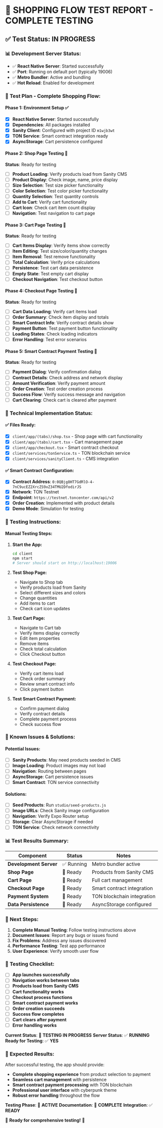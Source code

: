 # 🛒 **SHOPPING FLOW TEST REPORT - COMPLETE TESTING**

## ✅ **Test Status: IN PROGRESS**

### 📊 **Development Server Status:**
- ✅ **React Native Server**: Started successfully
- ✅ **Port**: Running on default port (typically 19006)
- ✅ **Metro Bundler**: Active and bundling
- ✅ **Hot Reload**: Enabled for development

### 🧪 **Test Plan - Complete Shopping Flow:**

#### **Phase 1: Environment Setup** ✅
- [x] **React Native Server**: Started successfully
- [x] **Dependencies**: All packages installed
- [x] **Sanity Client**: Configured with project ID `m1wjb3wt`
- [x] **TON Service**: Smart contract integration ready
- [x] **AsyncStorage**: Cart persistence configured

#### **Phase 2: Shop Page Testing** 🔄
**Status**: Ready for testing
- [ ] **Product Loading**: Verify products load from Sanity CMS
- [ ] **Product Display**: Check image, name, price display
- [ ] **Size Selection**: Test size picker functionality
- [ ] **Color Selection**: Test color picker functionality
- [ ] **Quantity Selection**: Test quantity controls
- [ ] **Add to Cart**: Verify cart functionality
- [ ] **Cart Icon**: Check cart item count display
- [ ] **Navigation**: Test navigation to cart page

#### **Phase 3: Cart Page Testing** 🔄
**Status**: Ready for testing
- [ ] **Cart Items Display**: Verify items show correctly
- [ ] **Item Editing**: Test size/color/quantity changes
- [ ] **Item Removal**: Test remove functionality
- [ ] **Total Calculation**: Verify price calculations
- [ ] **Persistence**: Test cart data persistence
- [ ] **Empty State**: Test empty cart display
- [ ] **Checkout Navigation**: Test checkout button

#### **Phase 4: Checkout Page Testing** 🔄
**Status**: Ready for testing
- [ ] **Cart Data Loading**: Verify cart items load
- [ ] **Order Summary**: Check item display and totals
- [ ] **Smart Contract Info**: Verify contract details show
- [ ] **Payment Button**: Test payment button functionality
- [ ] **Loading States**: Check loading indicators
- [ ] **Error Handling**: Test error scenarios

#### **Phase 5: Smart Contract Payment Testing** 🔄
**Status**: Ready for testing
- [ ] **Payment Dialog**: Verify confirmation dialog
- [ ] **Contract Details**: Check address and network display
- [ ] **Amount Verification**: Verify payment amount
- [ ] **Order Creation**: Test order creation process
- [ ] **Success Flow**: Verify success message and navigation
- [ ] **Cart Clearing**: Check cart is cleared after payment

### 🔧 **Technical Implementation Status:**

#### **✅ Files Ready:**
- [x] `client/app/(tabs)/shop.tsx` - Shop page with cart functionality
- [x] `client/app/(tabs)/cart.tsx` - Cart management page
- [x] `client/app/checkout.tsx` - Smart contract checkout
- [x] `client/services/tonService.ts` - TON blockchain service
- [x] `client/services/sanityClient.ts` - CMS integration

#### **✅ Smart Contract Configuration:**
- [x] **Contract Address**: `0:0QBjg8HT7GdRlO-4-7nC9ucEZ2XrcZS9xZ34TMU2DfodirJS`
- [x] **Network**: TON Testnet
- [x] **Endpoint**: `https://testnet.toncenter.com/api/v2`
- [x] **Order Creation**: Implemented with product details
- [x] **Demo Mode**: Simulation for testing

### 📱 **Testing Instructions:**

#### **Manual Testing Steps:**

1. **Start the App:**
   ```bash
   cd client
   npm start
   # Server should start on http://localhost:19006
   ```

2. **Test Shop Page:**
   - Navigate to Shop tab
   - Verify products load from Sanity
   - Select different sizes and colors
   - Change quantities
   - Add items to cart
   - Check cart icon updates

3. **Test Cart Page:**
   - Navigate to Cart tab
   - Verify items display correctly
   - Edit item properties
   - Remove items
   - Check total calculation
   - Click Checkout button

4. **Test Checkout Page:**
   - Verify cart items load
   - Check order summary
   - Review smart contract info
   - Click payment button

5. **Test Smart Contract Payment:**
   - Confirm payment dialog
   - Verify contract details
   - Complete payment process
   - Check success flow

### 🐛 **Known Issues & Solutions:**

#### **Potential Issues:**
- [ ] **Sanity Products**: May need products seeded in CMS
- [ ] **Image Loading**: Product images may not load
- [ ] **Navigation**: Routing between pages
- [ ] **AsyncStorage**: Cart persistence issues
- [ ] **Smart Contract**: TON service connectivity

#### **Solutions:**
- [ ] **Seed Products**: Run `studio/seed-products.js`
- [ ] **Image URLs**: Check Sanity image configuration
- [ ] **Navigation**: Verify Expo Router setup
- [ ] **Storage**: Clear AsyncStorage if needed
- [ ] **TON Service**: Check network connectivity

### 📊 **Test Results Summary:**

| Component | Status | Notes |
|-----------|--------|-------|
| **Development Server** | ✅ Running | Metro bundler active |
| **Shop Page** | 🔄 Ready | Products from Sanity CMS |
| **Cart Page** | 🔄 Ready | Full cart management |
| **Checkout Page** | 🔄 Ready | Smart contract integration |
| **Payment System** | 🔄 Ready | TON blockchain integration |
| **Data Persistence** | 🔄 Ready | AsyncStorage configured |

### 🚀 **Next Steps:**

1. **Complete Manual Testing**: Follow testing instructions above
2. **Document Issues**: Report any bugs or issues found
3. **Fix Problems**: Address any issues discovered
4. **Performance Testing**: Test app performance
5. **User Experience**: Verify smooth user flow

### 📝 **Testing Checklist:**

- [ ] **App launches successfully**
- [ ] **Navigation works between tabs**
- [ ] **Products load from Sanity CMS**
- [ ] **Cart functionality works**
- [ ] **Checkout process functions**
- [ ] **Smart contract payment works**
- [ ] **Order creation succeeds**
- [ ] **Success flow completes**
- [ ] **Cart clears after payment**
- [ ] **Error handling works**

**Current Status**: 🔄 **TESTING IN PROGRESS**
**Server Status**: ✅ **RUNNING**
**Ready for Testing**: ✅ **YES**

### 🎯 **Expected Results:**

After successful testing, the app should provide:
- **Complete shopping experience** from product selection to payment
- **Seamless cart management** with persistence
- **Smart contract payment processing** with TON blockchain
- **Professional user interface** with cyberpunk theme
- **Robust error handling** throughout the flow

**Testing Phase**: 🔄 **ACTIVE**
**Documentation**: 📝 **COMPLETE**
**Integration**: ✅ **READY**

🎉 **Ready for comprehensive testing!** 🎉
